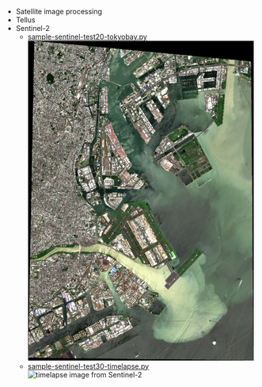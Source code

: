- Satellite image processing
- Tellus 
- Sentinel-2
    - [sample-sentinel-test20-tokyobay.py](https://github.com/fahmifahim/satellite-image-processing/blob/master/sentinel-test20-tokyobay.py)
    ![sample image from Sentinel-2](images/Masked_Tokyo_Bay.jpg "Tokyo Bay from Sentinel-2")
    - [sample-sentinel-test30-timelapse.py](https://github.com/fahmifahim/satellite-image-processing/blob/master/sentinel-test30-timelapse.py)
    ![timelapse image from Sentinel-2](https://fahmifahim.files.wordpress.com/2020/08/sentinel-test30-timelapse-tokyobay-1.gif "Tokyo Bay TimeLapse from Sentinel-2")
